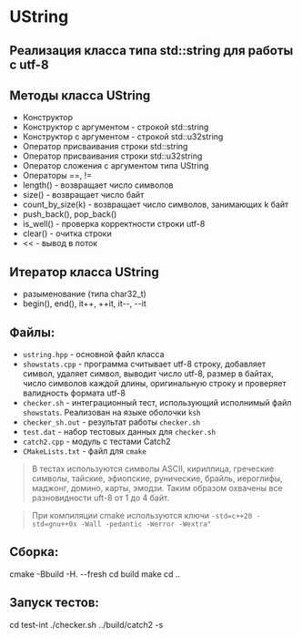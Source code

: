 # UString
## Реализация класса типа std::string для работы с utf-8

## Методы класса UString
- Конструктор
- Конструктор с аргументом - строкой std::string
- Конструктор с аргументом - строкой std::u32string
- Оператор присваивания строки std::string
- Оператор присваивания строки std::u32string
- Оператор сложения с аргументом типа UString
- Операторы ==, !=
- length() - возвращает число символов
- size() - возвращает число байт
- count_by_size(k) - возвращает число символов, занимающих k байт
- push_back(), pop_back()
- is_well() - проверка корректности строки utf-8
- clear() - очитка строки
- << - вывод в поток

## Итератор класса UString
- разыменование (типа char32_t)
- begin(), end(), it++, ++it, it--, --it

## Файлы:
- `ustring.hpp` - основной файл класса
- `showstats.cpp` - программа считывает utf-8 строку, добавляет символ, удаляет символ, выводит число utf-8, размер в байтах, число символов каждой длины, оригинальную строку и проверяет валидность формата utf-8
- `checker.sh` - интеграционный тест, использующий исполнимый файл `showstats`. Реализован на языке оболочки `ksh`
- `checker_sh.out` - результат работы `checker.sh`
- `test.dat` - набор тестовых данных для `checker.sh`
- `catch2.cpp` - модуль с тестами Catch2
- `CMakeLists.txt` - файл для `cmake`

> В тестах используются символы ASCII,
> кириллица, греческие символы, тайские,
> эфиопские, рунические, брайль, иероглифы,
> маджонг, домино, карты, эмодзи.
> Таким образом охвачены все разновидности uft-8
> от 1 до 4 байт.

> При компиляции cmake используются ключи `-std=c++20 -std=gnu++0x -Wall -pedantic -Werror -Wextra"`

## Сборка:
cmake -Bbuild -H. --fresh
cd build
make 
cd ..

## Запуск тестов:
cd test-int
./checker.sh
../build/catch2 -s



